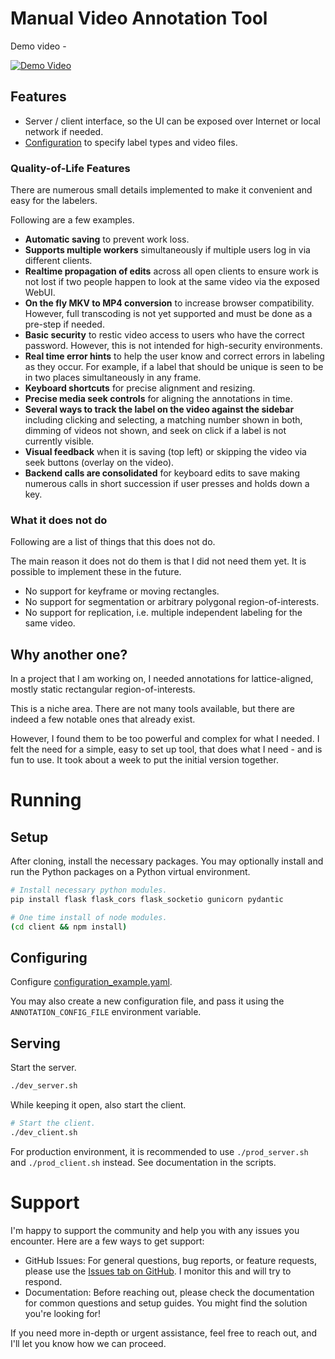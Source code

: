 # Manual Video Annotation Tool

Demo video -

[![Demo Video](https://img.youtube.com/vi/r6EBCOaYuEo/0.jpg)](https://youtu.be/r6EBCOaYuEo)

## Features

- Server / client interface, so the UI can be exposed over Internet or local network if needed.
- [Configuration](./configuration_example.yaml) to specify label types and video files.

### Quality-of-Life Features

There are numerous small details implemented to make it convenient and easy for the labelers.

Following are a few examples.

- **Automatic saving** to prevent work loss.
- **Supports multiple workers** simultaneously if multiple users log in via different clients.
- **Realtime propagation of edits** across all open clients to ensure work is not lost if two people happen to look at the same video via the exposed WebUI.
- **On the fly MKV to MP4 conversion** to increase browser compatibility. However, full transcoding is not yet supported and must be done as a pre-step if needed.
- **Basic security** to restic video access to users who have the correct password. However, this is not intended for high-security environments.
- **Real time error hints** to help the user know and correct errors in labeling as they occur. For example, if a label that should be unique is seen to be in two places simultaneously in any frame.
- **Keyboard shortcuts** for precise alignment and resizing.
- **Precise media seek controls** for aligning the annotations in time.
- **Several ways to track the label on the video against the sidebar** including clicking and selecting, a matching number shown in both, dimming of videos not shown, and seek on click if a label is not currently visible.
- **Visual feedback** when it is saving (top left) or skipping the video via seek buttons (overlay on the video).
- **Backend calls are consolidated** for keyboard edits to save making numerous calls in short succession if user presses and holds down a key.

### What it does not do

Following are a list of things that this does not do.

The main reason it does not do them is that I did not need them yet. It is possible to implement these in the future.

- No support for keyframe or moving rectangles.
- No support for segmentation or arbitrary polygonal region-of-interests.
- No support for replication, i.e. multiple independent labeling for the same video.

## Why another one?

In a project that I am working on, I needed annotations for lattice-aligned, mostly static rectangular region-of-interests.

This is a niche area. There are not many tools available, but there are indeed a few notable ones that already exist.

However, I found them to be too powerful and complex for what I needed. I felt the need for a simple, easy to set up tool, that does what I need - and is fun to use. It took about a week to put the initial version together.

# Running

## Setup

After cloning, install the necessary packages. You may optionally install and run the Python packages on a Python virtual environment.

```sh
# Install necessary python modules.
pip install flask flask_cors flask_socketio gunicorn pydantic

# One time install of node modules.
(cd client && npm install)
```

## Configuring

Configure [configuration_example.yaml](./configuration_example.yaml).

You may also create a new configuration file, and pass it using the `ANNOTATION_CONFIG_FILE` environment variable.

## Serving

Start the server.
```sh
./dev_server.sh
```

While keeping it open, also start the client.
```sh
# Start the client.
./dev_client.sh
```

For production environment, it is recommended to use `./prod_server.sh` and `./prod_client.sh` instead. See documentation in the scripts.

# Support

I'm happy to support the community and help you with any issues you encounter. Here are a few ways to get support:

- GitHub Issues: For general questions, bug reports, or feature requests, please use the [Issues tab on GitHub](https://github.com/hirak99/video-annotator/issues). I monitor this and will try to respond.
- Documentation: Before reaching out, please check the documentation for common questions and setup guides. You might find the solution you're looking for!

If you need more in-depth or urgent assistance, feel free to reach out, and I'll let you know how we can proceed.
